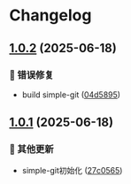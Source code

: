 # Changelog

## [1.0.2](https://github.com/CandriaJS/core-lib/compare/simple-git-v1.0.1...simple-git-v1.0.2) (2025-06-18)


### 🐛 错误修复

* build simple-git ([04d5895](https://github.com/CandriaJS/core-lib/commit/04d5895b128d8c0be12748fe00b4088972f588b2))

## [1.0.1](https://github.com/CandriaJS/core-lib/compare/simple-git-v1.0.0...simple-git-v1.0.1) (2025-06-18)


### 🔧 其他更新

* simple-git初始化 ([27c0565](https://github.com/CandriaJS/core-lib/commit/27c0565f9c80fc0c67a7cd100934739382fe7cda))
